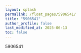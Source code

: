 ```yaml
---
layout: splash
permalink: /float_pages/5906541/
title: "5906541"
author_profile: false
last_modified_at: 2025-06-13
toc: false
---
```

 
5906541
